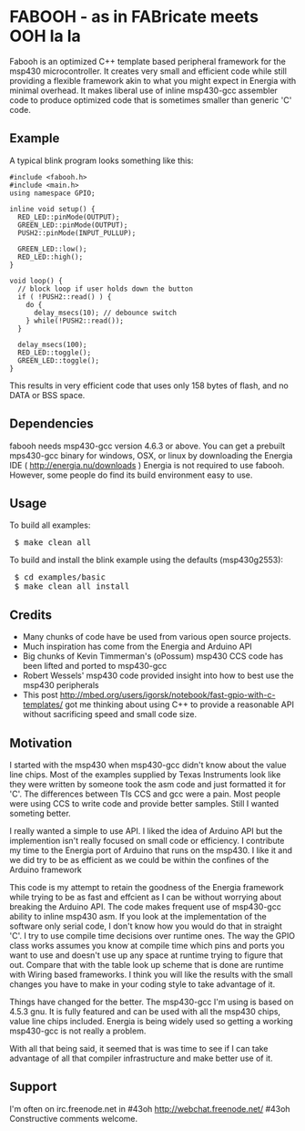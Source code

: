 FABOOH - as in FABricate meets OOH la la
========================================
Fabooh is an optimized C++ template based peripheral framework for the
msp430 microcontroller.  It creates very small and efficient code while
still providing a flexible framework akin to what you might expect in
Energia with minimal overhead.  It makes liberal use of inline
msp430-gcc assembler code to produce optimized code that is sometimes
smaller than generic 'C' code.

Example
-------
A typical blink program looks something like this:

<pre>
<code>#include &lt;fabooh.h>
#include &lt;main.h>
using namespace GPIO;

inline void setup() {
  RED_LED::pinMode(OUTPUT);
  GREEN_LED::pinMode(OUTPUT);
  PUSH2::pinMode(INPUT_PULLUP);
  
  GREEN_LED::low();
  RED_LED::high();
}

void loop() {
  // block loop if user holds down the button
  if ( !PUSH2::read() ) {
    do {
      delay_msecs(10); // debounce switch
    } while(!PUSH2::read());
  }
  
  delay_msecs(100);
  RED_LED::toggle();
  GREEN_LED::toggle();
}</code>
</pre>

This results in very efficient code that uses only 158 bytes of flash, and no DATA or BSS space.

Dependencies
------------

fabooh needs msp430-gcc version 4.6.3 or above. You can get a prebuilt mps430-gcc
binary for windows, OSX, or linux by downloading the Energia IDE ( http://energia.nu/downloads )
Energia is not required to use fabooh. However, some people do find its build environment easy
to use.

Usage
-----

To build all examples:
<pre>
 $ make clean all 
</pre>

To build and install the blink example using the defaults (msp430g2553):
<pre>
 $ cd examples/basic 
 $ make clean all install
</pre>

Credits
-------

* Many chunks of code have be used from various open source projects.
* Much inspiration has come from the Energia and Arduino API
* Big chunks of Kevin Timmerman's (oPossum) msp430 CCS code has been lifted and ported to msp430-gcc
* Robert Wessels' msp430 code provided insight into how to best use the msp430 peripherals
* This post http://mbed.org/users/igorsk/notebook/fast-gpio-with-c-templates/ got me thinking about
using C++ to provide a reasonable API without sacrificing speed and small code size.

Motivation
----------
I started with the msp430 when msp430-gcc didn't know about the value line chips. Most
of the examples supplied by Texas Instruments look like they were written by someone
took the asm code and just formatted it for 'C'. The differences between TIs CCS
and gcc were a pain. Most people were using CCS to write code and provide better
samples.  Still I wanted someting better.  

I really wanted a simple to use API. I liked the idea of Arduino API but the implemention
isn't really focused on small code or efficiency.  I contribute my time to the Energia
port of Arduino that runs on the msp430. I like it and we did try to be as efficient
as we could be within the confines of the Arduino framework

This code is my attempt to retain the goodness of the Energia framework while trying
to be as fast and effcient as I can be without worrying about breaking the Arduino
API.  The code makes frequent use of msp430-gcc ability to inline msp430 asm. If you
look at the implementation of the software only serial code, I don't know how you 
would do that in straight 'C'.  I try to use compile time decisions over runtime ones.
The way the GPIO class works assumes you know at compile time which pins and ports
you want to use and doesn't use up any space at runtime trying to figure that out.
Compare that with the table look up scheme that is done are runtime with Wiring based
frameworks. I think you will like the results with the small changes you have to make
in your coding style to take advantage of it.

Things have changed for the better. The msp430-gcc I'm using is based on 4.5.3 gnu. It
is fully featured and can be used with all the msp430 chips, value line chips included. 
Energia is being widely used so getting a working msp430-gcc is not really a problem.

With all that being said, it seemed that is was time to see if I can take advantage
of all that compiler infrastructure and make better use of it. 

Support
-------
I'm often on irc.freenode.net in #43oh  http://webchat.freenode.net/ #43oh  Constructive
comments welcome.
